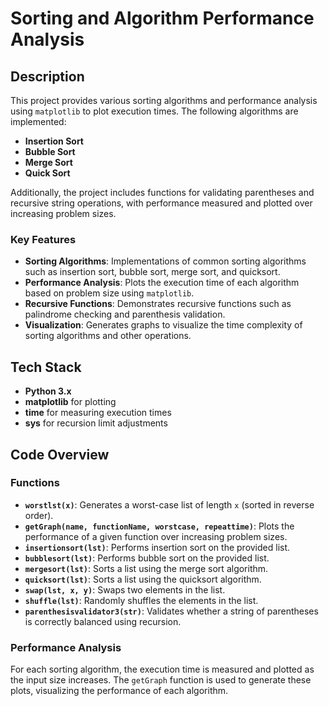 # Sorting and Algorithm Performance Analysis

## Description

This project provides various sorting algorithms and performance analysis using `matplotlib` to plot execution times. The following algorithms are implemented:

- **Insertion Sort**
- **Bubble Sort**
- **Merge Sort**
- **Quick Sort**

Additionally, the project includes functions for validating parentheses and recursive string operations, with performance measured and plotted over increasing problem sizes.

### Key Features

- **Sorting Algorithms**: Implementations of common sorting algorithms such as insertion sort, bubble sort, merge sort, and quicksort.
- **Performance Analysis**: Plots the execution time of each algorithm based on problem size using `matplotlib`.
- **Recursive Functions**: Demonstrates recursive functions such as palindrome checking and parenthesis validation.
- **Visualization**: Generates graphs to visualize the time complexity of sorting algorithms and other operations.

## Tech Stack

- **Python 3.x**
- **matplotlib** for plotting
- **time** for measuring execution times
- **sys** for recursion limit adjustments

## Code Overview

### Functions

- **`worstlst(x)`**: Generates a worst-case list of length `x` (sorted in reverse order).
- **`getGraph(name, functionName, worstcase, repeattime)`**: Plots the performance of a given function over increasing problem sizes.
- **`insertionsort(lst)`**: Performs insertion sort on the provided list.
- **`bubblesort(lst)`**: Performs bubble sort on the provided list.
- **`mergesort(lst)`**: Sorts a list using the merge sort algorithm.
- **`quicksort(lst)`**: Sorts a list using the quicksort algorithm.
- **`swap(lst, x, y)`**: Swaps two elements in the list.
- **`shuffle(lst)`**: Randomly shuffles the elements in the list.
- **`parenthesisvalidator3(str)`**: Validates whether a string of parentheses is correctly balanced using recursion.

### Performance Analysis

For each sorting algorithm, the execution time is measured and plotted as the input size increases. The `getGraph` function is used to generate these plots, visualizing the performance of each algorithm.
